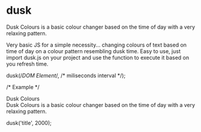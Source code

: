 # dusk
Dusk Colours is a basic colour changer based on the time of day with a very relaxing pattern.


Very basic JS for a simple necessity... changing colours of text based on time of day on a colour pattern resembling dusk time.
Easy to use, just import dusk.js on your project and use the function to execute it based on you refresh time.


dusk(/*DOM Element*/, /* miliseconds interval */);

/* Example */

<!doctype html>
<html lang="en">
<head>
    <meta charset="UTF-8">
    <meta name="viewport"
          content="width=device-width, user-scalable=no, initial-scale=1.0, maximum-scale=1.0, minimum-scale=1.0">
    <meta http-equiv="X-UA-Compatible" content="ie=edge">
	<link rel="stylesheet" type="text/css" href="./css/main.css">
    <title>Dusk Colours</title>
</head>
<body>
	<div class="content">
		<div class="title" id="title" name="title">Dusk Colours</div>
		<div class="paragraph" id="paragraph" name="paragraph">Dusk Colours is a basic colour changer based on the time of day with a very relaxing pattern.</div>
	</div>
</body>
	<script type="text/javascript" src="./js/dusk.js" charset="UTF-8"></script>
</html>


dusk('title', 2000);
